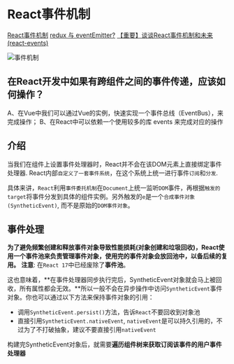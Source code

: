 <!--
 * @Author: tangdaoyong
 * @Date: 2021-05-10 16:52:24
 * @LastEditors: tangdaoyong
 * @LastEditTime: 2021-06-11 10:45:59
 * @Description: React事件机制
-->
# React事件机制

[React事件机制](https://www.jianshu.com/p/c01756e520c7)
[redux 与 eventEmitter?](https://www.zhihu.com/question/53045802)
[【重要】谈谈React事件机制和未来(react-events)](https://zhuanlan.zhihu.com/p/78669634)

![事件机制](./imgs/事件机制.webp)
## 在React开发中如果有跨组件之间的事件传递，应该如何操作？
A、在Vue中我们可以通过Vue的实例，快速实现一个事件总线（EventBus），来完成操作；
B、在React中可以依赖一个使用较多的库 events 来完成对应的操作

## 介绍

当我们在组件上设置事件处理器时，React并不会在该DOM元素上直接绑定事件处理器. React内部`自定义了一套事件系统`，在这个系统上统一进行事件`订阅`和`分发`.

具体来讲，`React`利用`事件委托机制`在`Document`上统一监听`DOM`事件，再根据`触发的target`将事件分发到具体的组件实例。另外触发的`e`是一个`合成事件对象(SyntheticEvent)`, 而不是原始的`DOM事件对象`。

## 事件处理

**为了避免频繁创建和释放事件对象导致性能损耗(对象创建和垃圾回收)，React使用一个事件池来负责管理事件对象，使用完的事件对象会放回池中，以备后续的复用。**
**注意**: 在`React 17`中已经废除了**事件池**。

这也意味着，**在事件处理器同步执行完后，SyntheticEvent对象就会马上被回收，所有属性都会无效。**所以一般不会在异步操作中访问`SyntheticEvent`事件对象。你也可以通过以下方法来保持事件对象的引用：

* 调用`SyntheticEvent.persist()`方法，告诉`React`不要回收到对象池
* 直接引用`SyntheticEvent.nativeEvent`, `nativeEvent`是可以持久引用的，不过为了不打破抽象，建议不要直接引用`nativeEvent`

构建完SyntheticEvent对象后，就需要**遍历组件树来获取订阅该事件的用户事件处理器**
